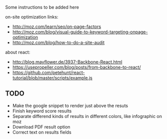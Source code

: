 Some instructions to be added here

on-site optimization links:

- http://moz.com/learn/seo/on-page-factors
- http://moz.com/blog/visual-guide-to-keyword-targeting-onpage-optimization
- http://moz.com/blog/how-to-do-a-site-audit

about react:

- http://blog.mayflower.de/3937-Backbone-React.html
- https://usepropeller.com/blog/posts/from-backbone-to-react/
- https://github.com/petehunt/react-tutorial/blob/master/scripts/example.js

## TODO

- Make the google snippet to render just above the resuts
- Finish keyword score results
- Separate differend kinds of results in different colors, like infographic on moz
- Download PDF result option
- Correct text on results fields
